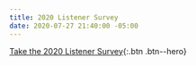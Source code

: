```yaml
---
title: 2020 Listener Survey
date: 2020-07-27 21:40:00 -05:00
---
```


[Take the 2020 Listener Survey](https://whatevertown.typeform.com/to/uLJnplkR){:.btn .btn--hero}
